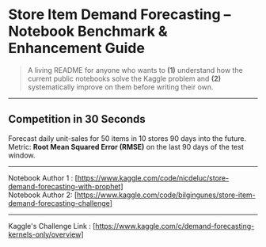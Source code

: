 # Store Item Demand Forecasting – Notebook Benchmark & Enhancement Guide

> A living README for anyone who wants to **(1)** understand how the current public notebooks solve the Kaggle problem and **(2)** systematically improve on them before writing their own.

---

## Competition in 30 Seconds  
Forecast daily unit-sales for 50 items in 10 stores 90 days into the future.  
Metric: **Root Mean Squared Error (RMSE)** on the last 90 days of the test window.

---

Notebook Author 1 : [https://www.kaggle.com/code/nicdeluc/store-demand-forecasting-with-prophet]
<br/>
Notebook Author 2: [https://www.kaggle.com/code/bilgingunes/store-item-demand-forecasting-challenge]

---

Kaggle's Challenge Link : [https://www.kaggle.com/c/demand-forecasting-kernels-only/overview]
